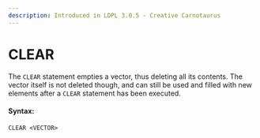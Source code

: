 ```yaml
---
description: Introduced in LDPL 3.0.5 - Creative Carnotaurus
---
```


# CLEAR

The `CLEAR` statement empties a vector, thus deleting all its contents. The vector itself is not deleted though, and can still be used and filled with new elements after a `CLEAR` statement has been executed.

#### Syntax:

```coffeescript
CLEAR <VECTOR>
```

